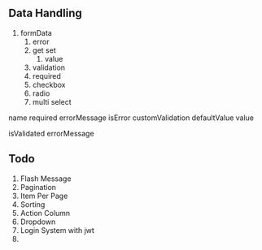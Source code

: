 ## Data Handling
1. formData
   1. error
   2. get set
      1. value
   3. validation
   4. required
   5. checkbox
   6. radio
   7. multi select

name
required
errorMessage
isError
customValidation
defaultValue
value


isValidated
errorMessage



## Todo
1. Flash Message
2. Pagination
3. Item Per Page
4. Sorting
5. Action Column
6. Dropdown
7. Login System with jwt
8. 


